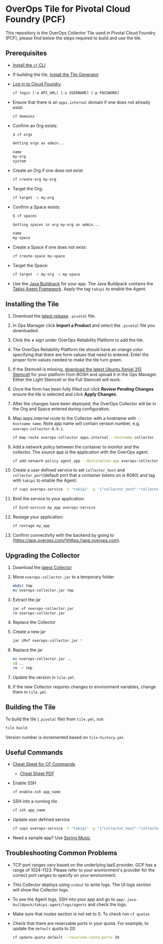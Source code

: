 # OverOps Tile for Pivotal Cloud Foundry (PCF)

This repository is the OverOps Collector Tile used in Pivotal Cloud Foundry (PCF), please find below the steps required to build and use the tile.

## Prerequisites

* [Install the `cf` CLI](https://docs.cloudfoundry.org/cf-cli/install-go-cli.html)

* If building the tile, [Install the Tile Generator](https://docs.pivotal.io/tiledev/2-6/tile-generator.html#how-to)

* [Log in to Cloud Foundry](https://docs.cloudfoundry.org/cf-cli/getting-started.html)

  ```sh
  cf login [-a API_URL] [-u USERNAME] [-p PASSWORD]
  ```

* Ensure that there is an `apps.internal` domain if one does not already exist:

  ```sh
  cf domains
  ```

* Confirm an Org exists:

  ```sh
  $ cf orgs

  Getting orgs as admin...

  name
  my-org
  system
  ```

* Create an Org if one does not exist:

  ```sh
  cf create-org my-org
  ```

* Target the Org:

  ```sh
  cf target -o my-org
  ```

* Confirm a Space exists:

  ```sh
  $ cf spaces

  Getting spaces in org my-org as admin...

  name
  my-space
  ```

* Create a Space if one does not exist:

  ```sh
  cf create-space my-space
  ```

* Target the Space:

  ```sh
  cf target -o my-org -s my-space
  ```

* Use the [Java Buildpack](https://github.com/cloudfoundry/java-buildpack) for your app. The Java Buildpack contains the [Takipi Agent Framework](https://github.com/cloudfoundry/java-buildpack/blob/master/docs/framework-takipi_agent.md). Apply the tag `takipi` to enable the Agent.

## Installing the Tile

1. Download the [latest release](https://github.com/takipi-field/overops-tile/releases) `.pivotal` file.

1. In Ops Manager click **Import a Product** and select the `.pivotal` file you downloaded.

1. Click the **+** sign under OverOps Reliability Platform to add the tile.

1. The OverOps Reliability Platform tile should have an orange color specifying that there are form values that need to entered. Enter the proper form values needed to make the tile turn green.

1. If the Stemcell is missing, [download the latest Ubuntu Xenial 315 Stemcell](https://bosh.cloudfoundry.org/stemcells/) for your platform from BOSH and upload it in the Ops Manager. Either the Light Stemcell or the Full Stemcell will work.

1. Once the form has been fully filled out click **Review Pending Changes** ensure the tile is selected and click **Apply Changes**.

1. After the changes have been deployed, the OverOps Collector will be in the Org and Space entered during configuration.

1. Map apps.internal route to the Collector with a hostname with `--hostname name`. Note app name will contain version number, e.g. `overops-collector-0.9.1`.

     ```sh
     cf map-route overops-collector apps.internal --hostname collector
     ```

1. Add a network policy between the container to monitor and the collector. The source app is the application with the OverOps agent. 
    ```sh
    cf add-network-policy agent_app --destination-app overops-collector -s DESTINATION_SPACE_NAME -o DESTINATION_ORG_NAME --protocol tcp --port 8080
    ```

1. Create a user defined service to set `collector_host` and `collector_port`(default port that a container listens on is 8080) and tag with `takipi` to enable the Agent:

     ```sh
     cf cups overops-service -t "takipi" -p '{"collector_host":"collector.apps.internal", "collector_port":"8080"}'`
     ```

1. Bind the service to your application:

     ```sh
     cf bind-service my_app overops-service
     ```

1. Restage your application:

     ```sh
     cf restage my_app
     ```

1. Confirm connectivity with the backend by going to [https://app.overops.com/](https://app.overops.com).

## Upgrading the Collector

1. Download the [latest Collector](https://app.overops.com/app/download?t=tgz)

1. Move `overops-collector.jar` to a temporary folder

    ```sh
    mkdir tmp
    mv overops-collector.jar tmp
    ```

1. Extract the jar

    ```sh
    jar xf overops-collector.jar
    rm overops-collector.jar
    ```

1. Replace the Collector

1. Create a new jar

    ```sh
    jar cMvf overops-collector.jar *
    ```

1. Replace the jar

    ```sh
    mv overops-collector.jar ..
    cd ..
    rm -r tmp
    ```

1. Update the version in `tile.yml`.

1. If the new Collector requires changes to environment variables, change them in `tile.yml`.

## Building the Tile

To build the tile (`.pivotal` file) from `tile.yml`, run:

```sh
tile build
```

Version number is incremented based on `tile-history.yml`.

## Useful Commands

* [Cheat Sheet for CF Commands](https://blog.anynines.com/cloud-foundry-command-line-cheat-sheet/)

  * [Cheat Sheet PDF](readme/a9s-CF-Cheat-Sheet.pdf)

* Enable SSH

  ```sh
  cf enable-ssh app_name
  ```

* SSH into a running tile

  ```sh
  cf ssh app_name
  ```

* Update user defined service

    ```sh
    cf uups overops-service -t "takipi" -p '{"collector_host":"collector.apps.internal", "collector_port":"8080"}'
    ```

* Need a sample app? Use [Spring Music](https://github.com/cloudfoundry-samples/spring-music)

## Troubleshooting Common Problems

* TCP port ranges vary based on the underlying IaaS provider. GCP has a range of 1024-1123. Please refer to your environment's provider for the correct port ranges to specify on your environment.

* This Collector deploys using `stdout` to write logs. The UI logs section will show the Collector logs.

* To see the Agent logs, SSH into your app and go to `app/.java-buildpack/takipi-agent/logs/agents` and check the logs.

* Make sure that routes section is not set to 0. To check run `cf quotas`

* Check that there are reservable ports in your quota. For example, to update the `default` quota to 20:

    ```sh
    cf update-quota default --reserved-route-ports 20
    ```
